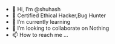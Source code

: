 - 👋 Hi, I’m @shuhash
- 👀 Certified Ethical Hacker,Bug Hunter
- 🌱 I’m currently learning 
- 💞️ I’m looking to collaborate on Nothing
- 📫 How to reach me ...


<!---
shuhash/shuhash is a ✨ special ✨ repository because its `README.md` (this file) appears on your GitHub profile.
You can click the Preview link to take a look at your changes.
--->
